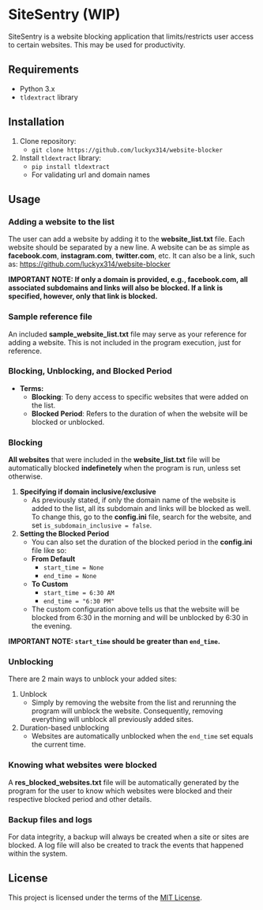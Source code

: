 # SiteSentry (WIP)
SiteSentry is a website blocking application that limits/restricts user access to certain websites. This may be used for productivity.

## Requirements
- Python 3.x
- `tldextract` library

## Installation
1. Clone repository:
   - `git clone https://github.com/luckyx314/website-blocker`
2. Install `tldextract` library:
   - `pip install tldextract`
   -  For validating url and domain names

## Usage

### Adding a website to the list
The user can add a website by adding it to the **website_list.txt** file.
Each website should be separated by a new line.
A website can be as simple as **facebook.com**, **instagram.com**, **twitter.com**, etc.
It can also be a link, such as: https://github.com/luckyx314/website-blocker


**IMPORTANT NOTE: If only a domain is provided, e.g., facebook.com, all associated subdomains and links will also be blocked. If a link is specified, however, only that link is blocked.**


### Sample reference file
An included **sample_website_list.txt** file may serve as your reference for adding a website. This is not included in the program execution, just for reference.


### Blocking, Unblocking, and Blocked Period
- **Terms:**
  - **Blocking**: To deny access to specific websites that were added on the list.
  - **Blocked Period**: Refers to the duration of when the website will be blocked or unblocked.

### Blocking
**All websites** that were included in the **website_list.txt** file will be automatically blocked **indefinetely** when the program is run, unless set otherwise.

1. **Specifying if domain inclusive/exclusive**
   - As previously stated, if only the domain name of the website is added to the list, all its subdomain and links will be blocked as well. To change this, go to the **config.ini** file, search for the website, and set `is_subdomain_inclusive = false`.
2. **Setting the Blocked Period**
   - You can also set the duration of the blocked period in the **config.ini** file like so:
   - **From Default**
      - `start_time = None`
      - `end_time = None`
   - **To Custom**
      - `start_time = 6:30 AM`
      - `end_time = "6:30 PM"`
    - The custom configuration above tells us that the website will be blocked from 6:30 in the morning and will be unblocked by 6:30 in the evening.


**IMPORTANT NOTE: `start_time` should be greater than `end_time`.**

### Unblocking
There are 2 main ways to unblock your added sites:
1. Unblock
   - Simply by removing the website from the list and rerunning the program will unblock the website. Consequently, removing everything will unblock all previously added sites.
2. Duration-based unblocking
   - Websites are automatically unblocked when the `end_time` set equals the current time.


### Knowing what websites were blocked
A **res_blocked_websites.txt** file will be automatically generated by the program for the user to know which websites were blocked and their respective blocked period and other details.

### Backup files and logs
For data integrity, a backup will always be created when a site or sites are blocked. A log file will also be created to track the events that happened within the system.

## License
This project is licensed under the terms of the [MIT License](LICENSE).
